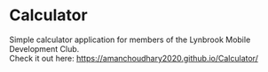 # Calculator
Simple calculator application for members of the Lynbrook Mobile Development Club. </br>
Check it out here: https://amanchoudhary2020.github.io/Calculator/
